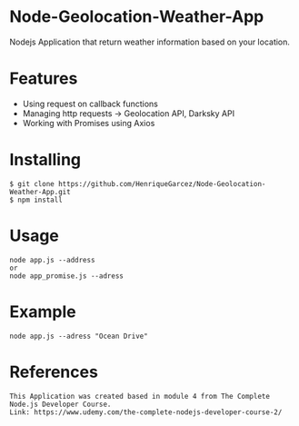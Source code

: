 # Node-Geolocation-Weather-App
 Nodejs Application that return weather information based on your location.
 #  Features
  - Using request on callback functions
  - Managing http requests -> Geolocation API, Darksky API
  - Working with Promises using Axios
 #  Installing
    $ git clone https://github.com/HenriqueGarcez/Node-Geolocation-Weather-App.git
    $ npm install
 #  Usage
    node app.js --address
    or
    node app_promise.js --adress
 #  Example
    node app.js --adress "Ocean Drive"
 #  References
    This Application was created based in module 4 from The Complete Node.js Developer Course.
    Link: https://www.udemy.com/the-complete-nodejs-developer-course-2/
